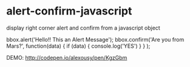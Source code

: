 # alert-confirm-javascript
display right corner alert and confirm from a javascript object 


bbox.alert('Hello!! This an Alert Message');
bbox.confirm('Are you from Mars?', function(data) { if (data) { console.log('YES') } } );

DEMO: http://codepen.io/alexousy/pen/KgzGbm
